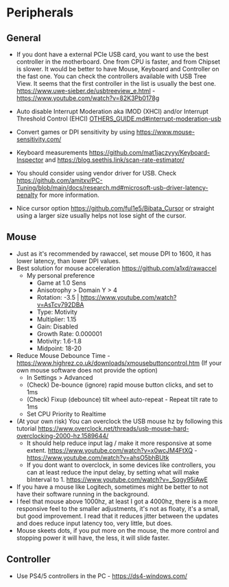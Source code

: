 # Peripherals

## General

- If you dont have a external PCIe USB card, you want to use the best controller in the motherboard. One from CPU is faster, and from Chipset is slower. It would be better to have Mouse, Keyboard and Controller on the fast one. You can check the controllers available with USB Tree View. It seems that the first controller in the list is usually the best one. <https://www.uwe-sieber.de/usbtreeview_e.html> - <https://www.youtube.com/watch?v=82K3Pb0178g>

- Auto disable Interrupt Moderation aka IMOD (XHCI) and/or Interrupt Threshold Control (EHCI) [OTHERS_GUIDE.md#interrupt-moderation-usb](./OTHERS_GUIDE.md#interrupt-moderation-usb)

- Convert games or DPI sensitivity by using <https://www.mouse-sensitivity.com/>

- Keyboard measurements <https://github.com/mat1jaczyyy/Keyboard-Inspector> and <https://blog.seethis.link/scan-rate-estimator/>

- You should consider using vendor driver for USB. Check <https://github.com/amitxv/PC-Tuning/blob/main/docs/research.md#microsoft-usb-driver-latency-penalty> for more information.

- Nice cursor option <https://github.com/ful1e5/Bibata_Cursor> or straight using a larger size usually helps not lose sight of the cursor.

## Mouse

- Just as it's recommended by rawaccel, set mouse DPI to 1600, it has lower latency, than lower DPI values.
- Best solution for mouse acceleration <https://github.com/a1xd/rawaccel>
  - My personal preference
    - Game at 1.0 Sens
    - Anisotrophy > Domain Y > 4
    - Rotation: -3.5 | <https://www.youtube.com/watch?v=AsTcv792DBA>
    - Type: Motivity
    - Multiplier: 1.15
    - Gain: Disabled
    - Growth Rate: 0.000001
    - Motivity: 1.6-1.8
    - Midpoint: 18-20
- Reduce Mouse Debounce Time - <https://www.highrez.co.uk/downloads/xmousebuttoncontrol.htm> (If your own mouse software does not provide the option)
  - In Settings > Advanced
  - (Check) De-bounce (ignore) rapid mouse button clicks, and set to 1ms
  - (Check) Fixup (debounce) tilt wheel auto-repeat - Repeat tilt rate to 1ms
  - Set CPU Priority to Realtime
- (At your own risk) You can overclock the USB mouse hz by following this tutorial <https://www.overclock.net/threads/usb-mouse-hard-overclocking-2000-hz.1589644/>
  - It should help reduce input lag / make it more responsive at some extent. <https://www.youtube.com/watch?v=x0wcJM4FtXQ> - <https://www.youtube.com/watch?v=ahsO5bhBUtk>
  - If you dont want to overclock, in some devices like controllers, you can at least reduce the input delay, by setting what will make bInterval to 1. <https://www.youtube.com/watch?v=_Sqgy95iAwE>
- If you have a mouse like Logitech, sometimes might be better to not have their software running in the background.
- I feel that mouse above 1000hz, at least I got a 4000hz, there is a more responsive feel to the smaller adjustments, it's not as floaty, it's a small, but good improvement. I read that it reduces jitter between the updates and does reduce input latency too, very little, but does.
- Mouse skeets dots, if you put more on the mouse, the more control and stopping power it will have, the less, it will slide faster.

## Controller

- Use PS4/5 controllers in the PC - <https://ds4-windows.com/>
